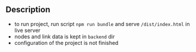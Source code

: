## Description

- to run project, run script `npm run bundle` and serve `/dist/index.html` in live server
- nodes and link data is kept in `backend` dir
- configuration of the project is not finished
